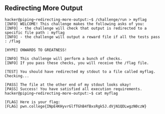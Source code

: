 ## Redirecting More Output
    hacker@piping~redirecting-more-output:~$ /challenge/run > myflag
    [INFO] WELCOME! This challenge makes the following asks of you:
    [INFO] - the challenge will check that output is redirected to a specific file path : myflag
    [INFO] - the challenge will output a reward file if all the tests pass : /flag

    [HYPE] ONWARDS TO GREATNESS!

    [INFO] This challenge will perform a bunch of checks.
    [INFO] If you pass these checks, you will receive the /flag file.

    [TEST] You should have redirected my stdout to a file called myflag. Checking...

    [PASS] The file at the other end of my stdout looks okay!
    [PASS] Success! You have satisfied all execution requirements.
    hacker@piping~redirecting-more-output:~$ cat myflag

    [FLAG] Here is your flag:
    [FLAG] pwn.college{INpE4KHyvrGlfTGhB4fBxsRgk5J.dVjN1QDLwgzN0czW}
